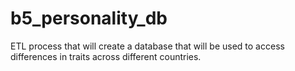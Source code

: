# b5_personality_db
ETL process that will create a database that will be used to access differences in traits across different countries.
